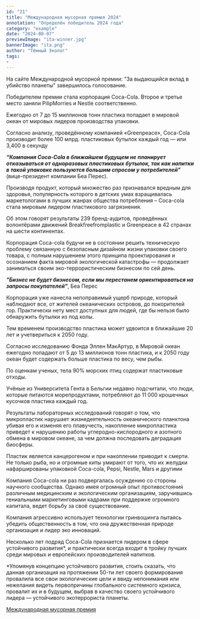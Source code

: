 ```yaml
---
id: "21"
title: "Международная мусорная премия 2024"
annotation: "Определён победитель 2024 года"
category: "example"
date: "2024-08-07"
previewImage: "ita-winner.jpg"
bannerImage: "ita.png"
author: "Тёмный Эколог"
tags:
-
---
```

На сайте Международной мусорной премии: "За выдающийся вклад в убийство планеты" завершилось голосование.

Победителем премии стала корпорация Coca-Cola. Второе и третье место заняли PilipMorries и Nestle соответственно.

Ежегодно от 7 до 15 миллионов тонн пластика попадает в мировой океан от мировых лидеров производства упаковки.

Согласно анализу, проведённому компанией «Greenpeace», Coca-Cola производит более 100 млрд. пластиковых бутылок каждый год — или 3,400 в секунду

__*“Компания Сoca-Cola в ближайшем будущем не планирует отказываться от одноразовых пластиковых бутылок, так как напитки в такой упаковке пользуются большим спросом у потребителей”*__ (вице-президент компании Беа Перес).

Производя продукт, который множество раз признавался вредным для здоровья, популярность которого в детских умах взращивалась маркетологами в лучших жанрах общества потребления –  Coca-cola стала  мировым лидером пластикового загрязнения.

Об этом говорят результаты 239 бренд-аудитов, проведённых волонтёрами движений Breakfreefromplastic и Greenpeace в 42 странах на шести континентах.

Корпорация Coca-cola будучи не в состоянии решить техническую проблему связанную с безопасным дизайном жизни упаковки своего товара, с полным нарушением этого принципа проектирования и  осознанием факта мировой экологической катастрофы — продолжает заниматься своим эко-террористическим бизнесом по сей день.

__*"Бизнес не будет бизнесом, если мы перестанем ориентироваться на запросы покупателей"*__, Беа Перес

Корпорация уже нанесла непоправимый ущерб природе, который наблюдают все, от жителей океанических островов, до покорителей гор. Практически нету мест доступных для людей, где бы нельзя было обнаружить бутылки из под колы.

Тем временем производство пластика может удвоится в ближайшие 20 лет и учетвериться к 2050 году.

Согласно исследованию Фонда Эллен МакАртур, в Мировой океан ежегодно попадают от 5 до 13 миллионов тонн пластика, и к 2050 году океан будет содержать больше пластика по весу, чем рыбы.

По оценкам ученых, тела 90% морских птиц содержат пластиковые отходы.

Учёные из Университета Гента в Бельгии недавно подсчитали, что люди, которые питаются морепродуктами, потребляют до 11 000 крошечных кусочков пластика каждый год.

Результаты лабораторных исследований говорят о том, что микропластик нарушает жизнедеятельность океанического планктона убивая его и изменяя его плавучесть, накопление микропластика приведет к нарушению работы углеродно-кислородного и азотного обмена в мировом океане, за чем должна последовать деградация биосферы.

Пластик является канцерогеном и при накоплении приводит к смерти. Не только рыба, но и огромные киты умирают от того, что их желудки нафаршированы упаковкой Coca-cola, Pepsi, Nestle, Mars и другими

Компания Coca-cola ни раз подвергалась осуждению со стороны научного сообщества. Однако имея огромный опыт противостояния различным медицинским и экологическим организациям, заручившись гениальными маркетинговыми кадрами при поддержке огромного капитала, ведет борьбу за своё существование.

Компания агрессивно использует технологии гринвошинга пытаясь убедить общественность в том, что она дружественная природе организация и лидер эко инноваций.

Несколько лет подряд Coca-Cola признается лидером в сфере устойчивого  развития*, и практически всегда входит в тройку лучших среди мировых и европейских производителей напитков.

*Упомянув концепцию устойчивого развития, стоить сказать, что данная организация на протяжении 50-ти лет своего формирования провалила все свои экологические цели и ввиду непонимания или нежелания видеть первопричины глобального системного кризиса, провалит их и в будущем, выбрав в качество своего устойчивого лидера — устойчивого экотеррориста планеты.


[Международная мусорная премия](https://internationaltrashaward.org/ru)